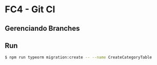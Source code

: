 # FC4 - Git CI

## Gerenciando Branches

## Run 

```sh
$ npm run typeorm migration:create -- --name CreateCategoryTable
``` 